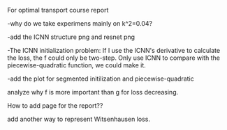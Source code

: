 For optimal transport course report

-why do we take experimens mainly on k^2=0.04?

-add the ICNN structure png and resnet png

-The ICNN initialization problem:
If I use the ICNN's derivative to calculate the loss, the f could only be two-step. Only use ICNN to compare with the piecewise-quadratic function, we could make it.

-add the plot for segmented initilization and piecewise-quadratic

analyze why f is more important than g for loss decreasing.

How to add page for the report??

add another way to represent Witsenhausen loss.